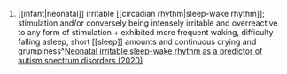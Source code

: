 1. [[infant|neonatal]] irritable [[circadian rhythm|sleep-wake rhythm]]; stimulation and/or conversely being intensely irritable and overreactive to any form of stimulation + exhibited more frequent waking, difficulty falling asleep, short [[sleep]] amounts and continuous crying and grumpiness^[Neonatal irritable sleep-wake rhythm as a predictor of autism spectrum disorders (2020)](https://www.ncbi.nlm.nih.gov/pmc/articles/PMC7752733/)